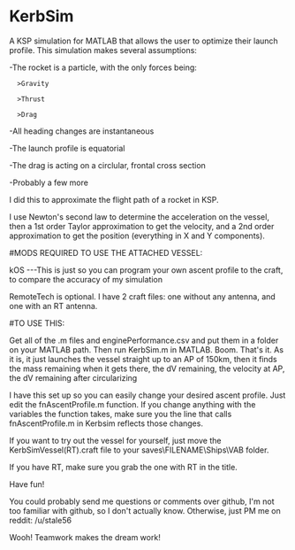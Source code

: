 # KerbSim
A KSP simulation for MATLAB that allows the user to optimize their launch profile.
This simulation makes several assumptions:

  -The rocket is a particle, with the only forces being:
  
      >Gravity

      >Thrust

      >Drag

  -All heading changes are instantaneous

  -The launch profile is equatorial

  -The drag is acting on a circlular, frontal cross section 

  -Probably a few more

  
I did this to approximate the flight path of a rocket in KSP.

I use Newton's second law to determine the acceleration on the vessel, then a 1st order Taylor approximation to get the velocity, and a 2nd order approximation to get the position (everything in X and Y components).


#MODS REQUIRED TO USE THE ATTACHED VESSEL:

kOS        ---This is just so you can program your own ascent profile to the craft, to compare the accuracy of my simulation

RemoteTech is optional. I have 2 craft files: one without any antenna, and one with an RT antenna.




#TO USE THIS:

Get all of the .m files and enginePerformance.csv and put them in a folder on your MATLAB path. Then run KerbSim.m in MATLAB. Boom. That's it. As it is, it just launches the vessel straight up to an AP of 150km, then it finds the mass remaining when it gets there, the dV remaining, the velocity at AP, the dV remaining after circularizing


I have this set up so you can easily change your desired ascent profile. Just edit the fnAscentProfile.m function. If you change anything with the variables the function takes, make sure you the line that calls fnAscentProfile.m in Kerbsim reflects those changes.




If you want to try out the vessel for yourself, just move the KerbSimVessel(RT).craft file to your saves\FILENAME\Ships\VAB folder.

If you have RT, make sure you grab the one with RT in the title.




Have fun!

You could probably send me questions or comments over github, I'm not too familiar with github, so I don't actually know. Otherwise, just PM me on reddit: /u/stale56


Wooh! Teamwork makes the dream work!
